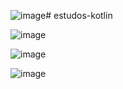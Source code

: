 ![image](https://github.com/user-attachments/assets/5755bccd-8dd5-4746-b93e-7e1bcfd6c210)# estudos-kotlin

![image](https://github.com/user-attachments/assets/634d3693-b867-43e4-9c9c-ddcd179627ee)

![image](https://github.com/user-attachments/assets/8cf024ea-ee67-4a47-a0df-a6dada6b106a)

![image](https://github.com/user-attachments/assets/5977a22d-81a0-4200-a5f1-28bf0eeab6cb)

